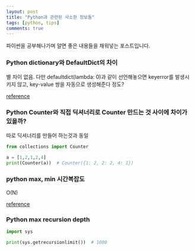 ```yaml
---
layout: post
title: "Python과 관련된 사소한 정보들"
tags: [python, tips]
comments: true
---
```


파이썬을 공부해나가며 알면 좋은 내용들을 채워넣는 포스트입니다.


### Python dictionary와 DefaultDict의 차이

별 차이 없음. 다만 defaultdict(lambda: 0)과 같이 선언해놓으면 keyerror를 발생시키지 않고, key-value 쌍을 자동으로 생성해준다 정도?

[reference](http://khanrc.tistory.com/entry/PyCon-%EC%9C%84%EB%8C%80%ED%95%9C-dict-%EC%9D%B4%ED%95%B4%ED%95%98%EA%B3%A0-%EC%82%AC%EC%9A%A9%ED%95%98%EA%B8%B0)

### Python Counter와 직접 딕셔너리로 Counter 만드는 것 사이에 차이가 있을까?

따로 딕셔너리를 만들어 하는것과 동일

```python
from collections import Counter

a = [1,2,1,2,4]
print(Counter(a))  # Counter({1: 2, 2: 2, 4: 1})
```

### python max, min 시간복잡도

O(N)

[reference](https://wayhome25.github.io/python/2017/06/14/time-complexity/)

### Python max recursion depth

```python
import sys

print(sys.getrecursionlimit())  # 1000
```

